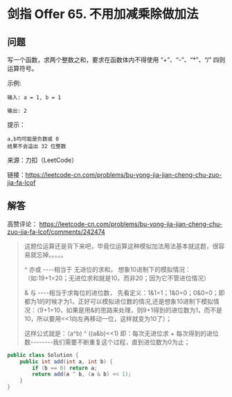 # 剑指 Offer 65. 不用加减乘除做加法

## 问题

写一个函数，求两个整数之和，要求在函数体内不得使用 “+”、“-”、“*”、“/” 四则运算符号。

示例:

    输入: a = 1, b = 1

    输出: 2

提示：

    a,b均可能是负数或 0
    结果不会溢出 32 位整数

来源：力扣（LeetCode）

链接：https://leetcode-cn.com/problems/bu-yong-jia-jian-cheng-chu-zuo-jia-fa-lcof

## 解答

高赞评论： https://leetcode-cn.com/problems/bu-yong-jia-jian-cheng-chu-zuo-jia-fa-lcof/comments/242474

>这题位运算还是背下来吧，毕竟位运算这种模拟加法用法基本就这题，很容易就忘掉。。。。。
>
>^ 亦或 ----相当于 无进位的求和， 想象10进制下的模拟情况：（如:19+1=20；无进位求和就是10，而非20；因为它不管进位情况）
>
>& 与 ----相当于求每位的进位数， 先看定义：1&1=1；1&0=0；0&0=0；即都为1的时候才为1，正好可以模拟进位数的情况,还是想象10进制下模拟情况：（9+1=10，如果是用&的思路来处理，则9+1得到的进位数为1，而不是10，所以要用<<1向左再移动一位，这样就变为10了）；
>
>这样公式就是：（a^b) ^ ((a&b)<<1) 即：每次无进位求 + 每次得到的进位数--------我们需要不断重复这个过程，直到进位数为0为止；

```java
public class Solution {
    public int add(int a, int b) {
        if (b == 0) return a;
        return add(a ^ b, (a & b) << 1);
    }
}
```